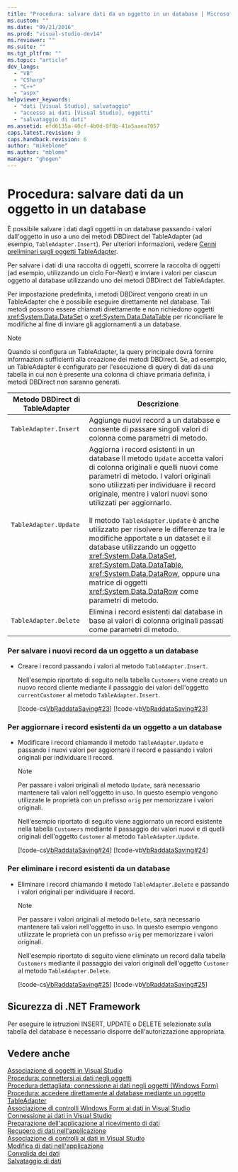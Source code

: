 ```yaml
---
title: "Procedura: salvare dati da un oggetto in un database | Microsoft Docs"
ms.custom: ""
ms.date: "09/21/2016"
ms.prod: "visual-studio-dev14"
ms.reviewer: ""
ms.suite: ""
ms.tgt_pltfrm: ""
ms.topic: "article"
dev_langs: 
  - "VB"
  - "CSharp"
  - "C++"
  - "aspx"
helpviewer_keywords: 
  - "dati [Visual Studio], salvataggio"
  - "accesso ai dati [Visual Studio], oggetti"
  - "salvataggio di dati"
ms.assetid: efd6135a-40cf-4b0d-8f8b-41a5aaea7057
caps.latest.revision: 9
caps.handback.revision: 6
author: "mikeblome"
ms.author: "mblome"
manager: "ghogen"
---
```

# Procedura: salvare dati da un oggetto in un database
È possibile salvare i dati dagli oggetti in un database passando i valori dall'oggetto in uso a uno dei metodi DBDirect del TableAdapter \(ad esempio, `TableAdapter.Insert`\).  Per ulteriori informazioni, vedere [Cenni preliminari sugli oggetti TableAdapter](../data-tools/tableadapter-overview.md).  
  
 Per salvare i dati di una raccolta di oggetti, scorrere la raccolta di oggetti \(ad esempio, utilizzando un ciclo For\-Next\) e inviare i valori per ciascun oggetto al database utilizzando uno dei metodi DBDirect del TableAdapter.  
  
 Per impostazione predefinita, i metodi DBDirect vengono creati in un TableAdapter che è possibile eseguire direttamente nel database.  Tali metodi possono essere chiamati direttamente e non richiedono oggetti <xref:System.Data.DataSet> o <xref:System.Data.DataTable> per riconciliare le modifiche al fine di inviare gli aggiornamenti a un database.  
  
> [!NOTE]
>  Quando si configura un TableAdapter, la query principale dovrà fornire informazioni sufficienti alla creazione dei metodi DBDirect.  Se, ad esempio, un TableAdapter è configurato per l'esecuzione di query di dati da una tabella in cui non è presente una colonna di chiave primaria definita, i metodi DBDirect non saranno generati.  
  
|Metodo DBDirect di TableAdapter|Descrizione|  
|-------------------------------------|-----------------|  
|`TableAdapter.Insert`|Aggiunge nuovi record a un database e consente di passare singoli valori di colonna come parametri di metodo.|  
|`TableAdapter.Update`|Aggiorna i record esistenti in un database  Il metodo `Update` accetta valori di colonna originali e quelli nuovi come parametri di metodo.  I valori originali sono utilizzati per individuare il record originale, mentre i valori nuovi sono utilizzati per aggiornarlo.<br /><br /> Il metodo `TableAdapter.Update` è anche utilizzato per risolvere le differenze tra le modifiche apportate a un dataset e il database utilizzando un oggetto <xref:System.Data.DataSet>, <xref:System.Data.DataTable>, <xref:System.Data.DataRow>, oppure una matrice di oggetti <xref:System.Data.DataRow> come parametri di metodo.|  
|`TableAdapter.Delete`|Elimina i record esistenti dal database in base ai valori di colonna originali passati come parametri di metodo.|  
  
### Per salvare i nuovi record da un oggetto a un database  
  
-   Creare i record passando i valori al metodo `TableAdapter.Insert`.  
  
     Nell'esempio riportato di seguito nella tabella `Customers` viene creato un nuovo record cliente mediante il passaggio dei valori dell'oggetto `currentCustomer` al metodo `TableAdapter.Insert`.  
  
     [!code-cs[VbRaddataSaving#23](../data-tools/codesnippet/CSharp/save-data-from-an-object-to-a-database_1.cs)]
     [!code-vb[VbRaddataSaving#23](../data-tools/codesnippet/VisualBasic/save-data-from-an-object-to-a-database_1.vb)]  
  
### Per aggiornare i record esistenti da un oggetto a un database  
  
-   Modificare i record chiamando il metodo `TableAdapter.Update` e passando i nuovi valori per aggiornare il record e passando i valori originali per individuare il record.  
  
    > [!NOTE]
    >  Per passare i valori originali al metodo `Update`, sarà necessario mantenere tali valori nell'oggetto in uso.  In questo esempio vengono utilizzate le proprietà con un prefisso `orig` per memorizzare i valori originali.  
  
     Nell'esempio riportato di seguito viene aggiornato un record esistente nella tabella `Customers` mediante il passaggio dei valori nuovi e di quelli originali dell'oggetto `Customer` al metodo `TableAdapter.Update`.  
  
     [!code-cs[VbRaddataSaving#24](../data-tools/codesnippet/CSharp/save-data-from-an-object-to-a-database_2.cs)]
     [!code-vb[VbRaddataSaving#24](../data-tools/codesnippet/VisualBasic/save-data-from-an-object-to-a-database_2.vb)]  
  
### Per eliminare i record esistenti da un database  
  
-   Eliminare i record chiamando il metodo `TableAdapter.Delete` e passando i valori originali per individuare il record.  
  
    > [!NOTE]
    >  Per passare i valori originali al metodo `Delete`, sarà necessario mantenere tali valori nell'oggetto in uso.  In questo esempio vengono utilizzate le proprietà con un prefisso `orig` per memorizzare i valori originali.  
  
     Nell'esempio riportato di seguito viene eliminato un record dalla tabella `Customers` mediante il passaggio dei valori originali dell'oggetto `Customer` al metodo `TableAdapter.Delete`.  
  
     [!code-cs[VbRaddataSaving#25](../data-tools/codesnippet/CSharp/save-data-from-an-object-to-a-database_3.cs)]
     [!code-vb[VbRaddataSaving#25](../data-tools/codesnippet/VisualBasic/save-data-from-an-object-to-a-database_3.vb)]  
  
## Sicurezza di .NET Framework  
 Per eseguire le istruzioni INSERT, UPDATE o DELETE selezionate sulla tabella del database è necessario disporre dell'autorizzazione appropriata.  
  
## Vedere anche  
 [Associazione di oggetti in Visual Studio](../data-tools/bind-objects-in-visual-studio.md)   
 [Procedura: connettersi ai dati negli oggetti](../Topic/How%20to:%20Connect%20to%20Data%20in%20Objects.md)   
 [Procedura dettagliata: connessione ai dati negli oggetti \(Windows Form\)](../Topic/Walkthrough:%20Connecting%20to%20Data%20in%20Objects%20\(Windows%20Forms\).md)   
 [Procedura: accedere direttamente al database mediante un oggetto TableAdapter](../data-tools/directly-access-the-database-with-a-tableadapter.md)   
 [Associazione di controlli Windows Form ai dati in Visual Studio](../data-tools/bind-windows-forms-controls-to-data-in-visual-studio.md)   
 [Connessione ai dati in Visual Studio](../data-tools/connecting-to-data-in-visual-studio.md)   
 [Preparazione dell'applicazione al ricevimento di dati](../Topic/Preparing%20Your%20Application%20to%20Receive%20Data.md)   
 [Recupero di dati nell'applicazione](../data-tools/fetching-data-into-your-application.md)   
 [Associazione di controlli ai dati in Visual Studio](../data-tools/bind-controls-to-data-in-visual-studio.md)   
 [Modifica di dati nell'applicazione](../data-tools/editing-data-in-your-application.md)   
 [Convalida dei dati](../Topic/Validating%20Data.md)   
 [Salvataggio di dati](../data-tools/saving-data.md)